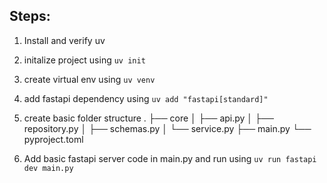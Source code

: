 ## Steps:
1. Install and verify uv
2. initalize project using `uv init`
3. create virtual env using `uv venv`
4. add fastapi dependency using `uv add "fastapi[standard]"`
5. create basic folder structure
   .
   ├── core
   │ ├── api.py
   │ ├── repository.py
   │ ├── schemas.py
   │ └── service.py
   ├── main.py
   └── pyproject.toml

6. Add basic fastapi server code in main.py and run using `uv run fastapi dev main.py`
